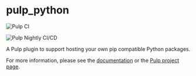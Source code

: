 # pulp_python

![Pulp CI](https://github.com/pulp/pulp_python/actions/workflows/ci.yml/badge.svg?branch=master)

![Pulp Nightly CI/CD](https://github.com/pulp/pulp_python/actions/workflows/nightly.yml/badge.svg)

A Pulp plugin to support hosting your own pip compatible Python packages.

For more information, please see the [documentation](https://docs.pulpproject.org/pulp_python/) or the 
[Pulp project page](https://pulpproject.org).
